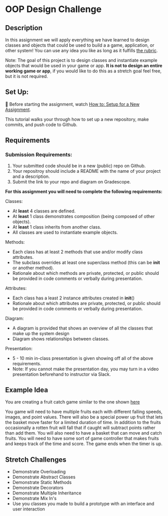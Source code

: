 # OOP Design Challenge

## Description
In this assignment we will apply everything we have learned to design classes and objects that could be used to build a a game, application, or other system! You can use any idea you like as long as it fulfills [the rubric](https://docs.google.com/document/d/1ZO1IFBUdnVHqUd4Yt4MrPUtnY08oVElU8D2-vO6PdW8/copy).

Note: The goal of this project is to design classes and instantiate example objects that would be used in your game or app. **It is not to design an entire working game or app**, if you would like to do this as a stretch goal feel free, but it is not required.


## Set Up:
🚨  Before starting the assignment, watch [How to: Setup for a New Assignment](https://youtu.be/MCbDO8IpqZM). 

This tutorial walks your through how to set up a new repository, make commits, and push code to Github.



## Requirements

### Submission Requirements:
1. Your submitted code should be in a new (public) repo on Github.
1. Your repositroy should include a README with the name of your project and a description.
1. Submit the link to your repo and diagram on Gradescope.



**For this assignment you will need to complete the following requirements:**  

Classes:
- At **least** 4 classes are defined.
- At **least** 1 class demonstrates composition (being composed of other objects).
- At **least** 1 class inherits from another class.
- All classes are used to instantiate example objects.

Methods: 
- Each class has at least 2 methods that use and/or modify class attributes.
- The subclass overrides at least one superclass method (this can be __init__ or another method).
- Rationale about which methods are private, protected, or public should be provided in code comments or verbally during presentation. 

Attributes:
- Each class has a least 2 instance attributes created in __init__()
- Rationale about which attributes are private, protected, or public should be provided in code comments or verbally during presentation. 


Diagram:
- A diagram is provided that shows an overview of all the classes that make up the system design
- Diagram shows relationships between classes.

Presentation:
- 5 - 10 min in-class presentation is given showing off all of the above requirements.
- Note: If you cannot make the presentation day, you may turn in a video presentation beforehand to instructor via Slack.

  


## Example Idea

You are creating a fruit catch game similar to the one shown [here](https://www.youtube.com/watch?v=yyDcrK7myec)

You game will need to have multiple fruits each with different falling speeds, images, and point values. There will also be a special power up fruit that lets the basket move faster for a limited duration of time. In addition to the fruits occasionally a rotten fruit will fall that if caught will subtract points rather than add them. You will also need to have a basket that can move and catch fruits. You will need to have some sort of game controller that makes fruits and keeps track of the time and score. The game ends when the timer is up. 



## Stretch Challenges

- Demonstrate Overloading
- Demonstrate Abstract Classes
- Demonstrate Static Methods
- Demonstrate Decorators
- Demonstrate Multiple Inheritance
- Demonstrate Mix In's
- Use you classes you made to build a prototype with an interface and user interaction
